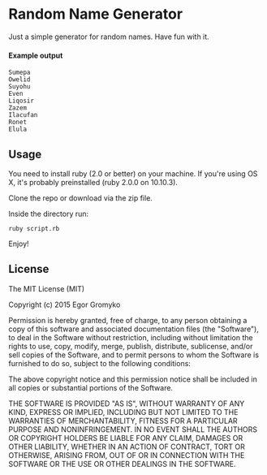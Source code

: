 # Random Name Generator

Just a simple generator for random names.
Have fun with it.

#### Example output

```
Sumepa
Owelid
Suyohu
Even
Liqosir 
Zazem 
Ilacufan
Ronet
Elula
```

## Usage

You need to install ruby (2.0 or better) on your machine.
If you're using OS X, it's probably preinstalled (ruby 2.0.0 on 10.10.3).

Clone the repo or download via the zip file.

Inside the directory run:

```shell
ruby script.rb
```

Enjoy!

## License

The MIT License (MIT)

Copyright (c) 2015 Egor Gromyko

Permission is hereby granted, free of charge, to any person obtaining a copy
of this software and associated documentation files (the "Software"), to deal
in the Software without restriction, including without limitation the rights
to use, copy, modify, merge, publish, distribute, sublicense, and/or sell
copies of the Software, and to permit persons to whom the Software is
furnished to do so, subject to the following conditions:

The above copyright notice and this permission notice shall be included in
all copies or substantial portions of the Software.

THE SOFTWARE IS PROVIDED "AS IS", WITHOUT WARRANTY OF ANY KIND, EXPRESS OR
IMPLIED, INCLUDING BUT NOT LIMITED TO THE WARRANTIES OF MERCHANTABILITY,
FITNESS FOR A PARTICULAR PURPOSE AND NONINFRINGEMENT. IN NO EVENT SHALL THE
AUTHORS OR COPYRIGHT HOLDERS BE LIABLE FOR ANY CLAIM, DAMAGES OR OTHER
LIABILITY, WHETHER IN AN ACTION OF CONTRACT, TORT OR OTHERWISE, ARISING FROM,
OUT OF OR IN CONNECTION WITH THE SOFTWARE OR THE USE OR OTHER DEALINGS IN
THE SOFTWARE.
